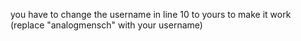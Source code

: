 you have to change the username in line 10 to yours to make it work (replace "analogmensch" with your username)
